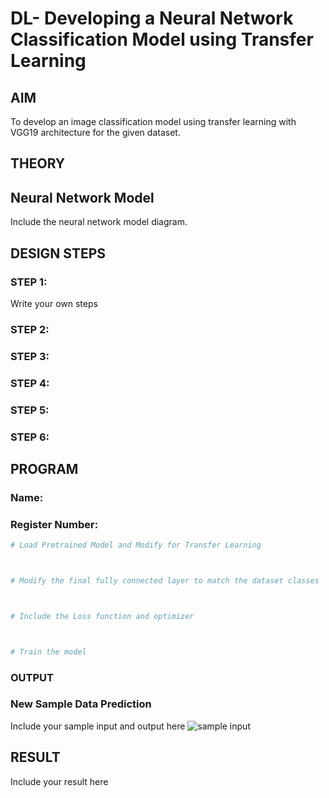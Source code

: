 # DL- Developing a Neural Network Classification Model using Transfer Learning

## AIM
To develop an image classification model using transfer learning with VGG19 architecture for the given dataset.

## THEORY


## Neural Network Model
Include the neural network model diagram.

## DESIGN STEPS
### STEP 1: 

Write your own steps

### STEP 2: 



### STEP 3: 



### STEP 4: 



### STEP 5: 



### STEP 6: 





## PROGRAM

### Name:

### Register Number:

```python
# Load Pretrained Model and Modify for Transfer Learning



# Modify the final fully connected layer to match the dataset classes



# Include the Loss function and optimizer



# Train the model


```

### OUTPUT


### New Sample Data Prediction
Include your sample input and output here
![sample input](https://github.com/user-attachments/assets/6d45e026-04a3-430f-847b-a92854e0ab21)

## RESULT
Include your result here
